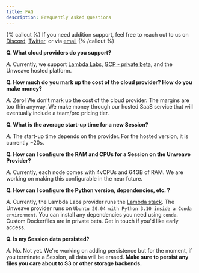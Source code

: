 ```yaml
---
title: FAQ
description: Frequently Asked Questions
---
```


{% callout %}
If you need addition support, feel free to reach out to us on 
[Discord](https://discord.gg/ydyVHbFjPt), [Twitter](https://twitter.com/unweaveio), or via
[email](mailto:info@unweave.io)
{% /callout %}

**Q. What cloud providers do you support?**

_A._ Currently, we support [Lambda Labs](https://lambdalabs.com), [GCP - private beta](htts://cloud.google.com), and
   the Unweave hosted platform.

**Q. How much do you mark up the cost of the cloud provider? How do you make money?**

_A._ Zero! We don't mark up the cost of the cloud provider. The margins are too thin anyway. We make 
   money through our hosted SaaS service that will eventually include a team/pro pricing tier.

**Q. What is the average start-up time for a new Session?**

_A._ The start-up time depends on the provider. For the hosted version, it is currently ~20s.

**Q. How can I configure the RAM and CPUs for a Session on the Unweave Provider?**

_A._ Currently, each node comes with 4vCPUs and 64GB of RAM. We are working on making this
   configurable in the near future.

**Q. How can I configure the Python version, dependencies, etc. ?**

_A._ Currently, the Lambda Labs provider runs the [Lambda stack](https://lambdalabs.com/lambda-stack-deep-learning-software). The Unweave provider
    runs on `Ubuntu 20.04 with Python 3.10 inside a Conda environment`. You can install any
    dependencies you need using `conda`. Custom Dockerfiles are in private beta. Get in touch
    if you'd like early access.
    

**Q. Is my Session data persisted?**

_A._ No. Not yet. We're working on adding persistence but for the moment, if you terminate 
    a Session, all data will be erased. **Make sure to persist any files you care about to
    S3 or other storage backends.**